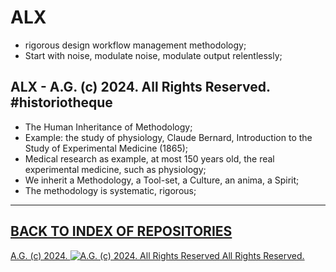 # ALX
* rigorous design workflow management methodology;
* Start with noise, modulate noise, modulate output relentlessly;
## ALX - A.G. (c) 2024. All Rights Reserved. #historiotheque

* The Human Inheritance of Methodology;
* Example: the study of physiology, Claude Bernard, Introduction to the Study of Experimental Medicine (1865);
* Medical research as example, at most 150 years old, the real experimental medicine, such as physiology;
* We inherit a Methodology, a Tool-set, a Culture, an anima, a Spirit;
* The methodology is systematic, rigorous;

- - - - - - - - -

## [BACK TO INDEX OF REPOSITORIES](https://github.com/antiface/Index)

[A.G. (c) 2024. ![A.G. (c) 2024. All Rights Reserved](https://historiotheque.files.wordpress.com/2016/11/ag_signature_official_2015_50px_cropped.jpg) All Rights Reserved.](http://alexgagnon.com)
